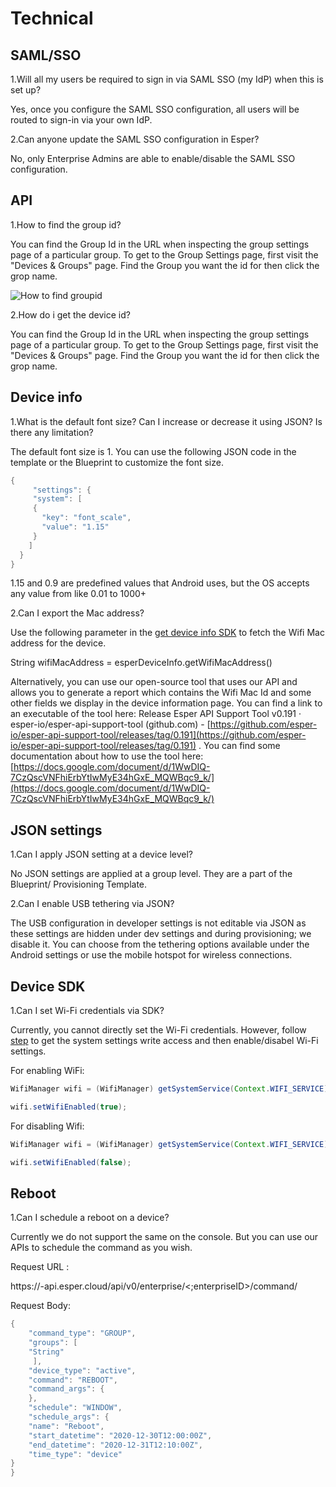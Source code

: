 # Technical

## SAML/SSO

1.Will all my users be required to sign in via SAML SSO (my IdP) when this is set up?

 Yes, once you configure the SAML SSO configuration, all users will be routed to sign-in via your own IdP.

 
2.Can anyone update the SAML SSO configuration in Esper?

 No, only Enterprise Admins are able to enable/disable the SAML SSO configuration.

## API

1.How to find the group id?
    

You can find the Group Id in the URL when inspecting the group settings page of a particular group. To get to the Group Settings page, first visit the "Devices & Groups" page. Find the Group you want the id for then click the grop name.

![How to find groupid](https://lh5.googleusercontent.com/LUONO92MqdMDPo_-2zd7PoLboXxemydIpaEgoGbqECJy6AemuVmVFhNLX_i7_0JeBY4dPs7Ysy_zNDNEVYYtNFaB8xB7GCgZhOvBe1w4tQiAddTY70usBpoD8mwMYYb1oXyVtPOC7dTo42XxXA)

  

2.How do i get the device id?
    

You can find the Group Id in the URL when inspecting the group settings page of a particular group. To get to the Group Settings page, first visit the "Devices & Groups" page. Find the Group you want the id for then click the grop name.

## Device info

1.What is the default font size? Can I increase or decrease it using JSON? Is there any limitation?
    

The default font size is 1. You can use the following JSON code in the template or the Blueprint to customize the font size.

```java
{  
     "settings": {  
     "system": [  
     {  
       "key": "font_scale",  
       "value": "1.15"  
     }  
    ]  
  }  
}
```

1.15 and 0.9 are predefined values that Android uses, but the OS accepts any value from like 0.01 to 1000+

2.Can I export the Mac address?
    

Use the following parameter in the [get device info SDK](http://ing-the-esper-sdk-in-your-application) to fetch the Wifi Mac address for the device.

String  wifiMacAddress = esperDeviceInfo.getWifiMacAddress()

  

Alternatively, you can use our open-source tool that uses our API and allows you to generate a report which contains the Wifi Mac Id and some other fields we display in the device information page. You can find a link to an executable of the tool here: Release Esper API Support Tool v0.191 · esper-io/esper-api-support-tool (github.com) - [https://github.com/esper-io/esper-api-support-tool/releases/tag/0.191](https://github.com/esper-io/esper-api-support-tool/releases/tag/0.191) . You can find some documentation about how to use the tool here: [https://docs.google.com/document/d/1WwDIQ-7CzQscVNFhiErbYtIwMyE34hGxE_MQWBqc9_k/](https://docs.google.com/document/d/1WwDIQ-7CzQscVNFhiErbYtIwMyE34hGxE_MQWBqc9_k/)

  
## JSON settings

1.Can I apply JSON setting at a device level?
    

No JSON settings are applied at a group level. They are a part of the Blueprint/ Provisioning Template.

  

2.Can I enable USB tethering via JSON?
    

The USB configuration in developer settings is not editable via JSON as these settings are hidden under dev settings and during provisioning; we disable it. You can choose from the tethering options available under the Android settings or use the mobile hotspot for wireless connections.

## Device SDK

1.Can I set Wi-Fi credentials via SDK?
    

Currently, you cannot directly set the Wi-Fi credentials. However, follow [step](https://docs.esper.io/home/devicesdk.html#enabling-the-esper-sdk-in-your-application) to get the system settings write access and then enable/disabel Wi-Fi settings.

  

For enabling WiFi:

```java
WifiManager wifi = (WifiManager) getSystemService(Context.WIFI_SERVICE);

wifi.setWifiEnabled(true);
```
  

For disabling Wifi:

```java
WifiManager wifi = (WifiManager) getSystemService(Context.WIFI_SERVICE);

wifi.setWifiEnabled(false);
```

## Reboot

1.Can I schedule a reboot on a device?
    

Currently we do not support the same on the console. But you can use our APIs to schedule the command as you wish.

  

Request URL :

https://<endpoint-name>-api.esper.cloud/api/v0/enterprise/<;enterpriseID>/command/

Request Body:

```java
{  
    "command_type": "GROUP",  
    "groups": [  
    "String"  
     ],  
    "device_type": "active",  
    "command": "REBOOT",  
    "command_args": {  
    },  
    "schedule": "WINDOW",  
    "schedule_args": {  
    "name": "Reboot",  
    "start_datetime": "2020-12-30T12:00:00Z",  
    "end_datetime": "2020-12-31T12:10:00Z",  
    "time_type": "device"  
}  
}
```
